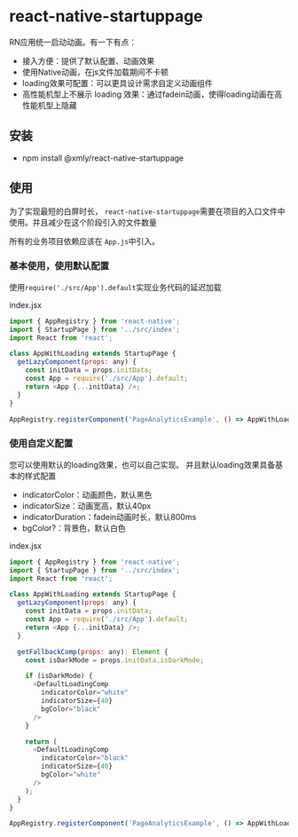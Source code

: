 # react-native-startuppage

RN应用统一启动动画。有一下有点：

- 接入方便：提供了默认配置、动画效果
- 使用Native动画，在js文件加载期间不卡顿
- loading效果可配置：可以更具设计需求自定义动画组件
- 高性能机型上不展示 loading 效果：通过fadein动画，使得loading动画在高性能机型上隐藏

## 安装

  + npm install @xmly/react-native-startuppage

## 使用
为了实现最短的白屏时长， `react-native-startuppage`需要在项目的入口文件中使用。并且减少在这个阶段引入的文件数量

所有的业务项目依赖应该在 `App.js`中引入。

### 基本使用，使用默认配置

使用`require('./src/App').default`实现业务代码的延迟加载

index.jsx
```js
import { AppRegistry } from 'react-native';
import { StartupPage } from '../src/index';
import React from 'react';

class AppWithLoading extends StartupPage {
  getLazyComponent(props: any) {
    const initData = props.initData;
    const App = require('./src/App').default;
    return <App {...initData} />;
  }
}

AppRegistry.registerComponent('PageAnalyticsExample', () => AppWithLoading);

```

### 使用自定义配置
您可以使用默认的loading效果，也可以自己实现。
并且默认loading效果具备基本的样式配置

- indicatorColor：动画颜色，默认黑色
- indicatorSize：动画宽高，默认40px
- indicatorDuration：fadein动画时长，默认800ms
- bgColor?：背景色，默认白色

index.jsx
```js
import { AppRegistry } from 'react-native';
import { StartupPage } from '../src/index';
import React from 'react';

class AppWithLoading extends StartupPage {
  getLazyComponent(props: any) {
    const initData = props.initData;
    const App = require('./src/App').default;
    return <App {...initData} />;
  }

  getFallbackComp(props: any): Element {
    const isDarkMode = props.initData.isDarkMode;

    if (isDarkMode) {
      <DefaultLoadingComp
        indicatorColor="white"
        indicatorSize={40}
        bgColor="black"
      />
    }

    return (
      <DefaultLoadingComp
        indicatorColor="black"
        indicatorSize={40}
        bgColor="white"
      />
    );
  }
}

AppRegistry.registerComponent('PageAnalyticsExample', () => AppWithLoading);

```
